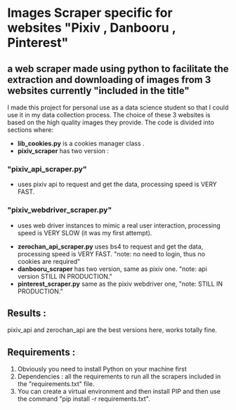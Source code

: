 # Images Scraper specific for websites "Pixiv , Danbooru , Pinterest"

## a web scraper made using python to facilitate the extraction and downloading of images from 3 websites currently "included in the title"
I made this project for personal use as a data science student so that I could use it in my data collection process.
The choice of these 3 websites is based on the high quality images they provide.
The code is divided into sections where:
* **lib_cookies.py** is a cookies manager class .
* **pixiv_scraper** has two version :
### "pixiv_api_scraper.py" 
- uses pixiv api to request and get the data, processing speed is VERY FAST.
### "pixiv_webdriver_scraper.py"
- uses web driver instances to mimic a real user interaction, processing speed is VERY SLOW (it was my first attempt).
* **zerochan_api_scraper.py** uses bs4 to request and get the data, processing speed is VERY FAST. "note: no need to login, thus no cookies are required"
* **danbooru_scraper** has two version, same as pixiv one. "note: api version STILL IN PRODUCTION."
* **pinterest_scraper.py** same as the pixiv webdriver one, "note: STILL IN PRODUCTION." 

## Results :
pixiv_api and zerochan_api are the best versions here, works totally fine.

## Requirements :

1. Obviously you need to install Python on your machine first
2. Dependencies : all the requirements to run all the scrapers included in the "requirements.txt" file.
3. You can create a virtual environment and then install PIP and then use the command "pip install -r requirements.txt".
